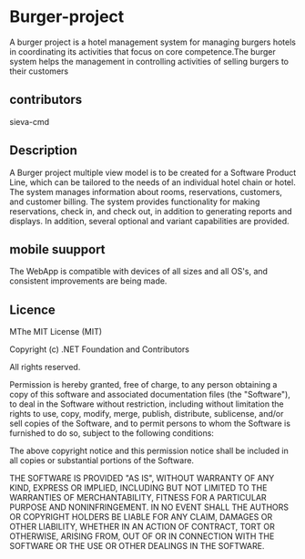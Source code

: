 # Burger-project
A burger project is a hotel management system for managing burgers hotels in coordinating its activities that focus on core competence.The burger system helps the management in controlling activities of selling burgers to their customers

## contributors
sieva-cmd 

## Description
A Burger project multiple view model is to be created for a Software Product Line, which can be tailored to the needs of an individual hotel chain or hotel. The system manages information about rooms, reservations, customers, and customer billing. The system provides functionality for making reservations, check in, and check out, in addition to generating reports and displays. In addition, several optional and variant capabilities are provided.

## mobile suupport
The WebApp is compatible with devices of all sizes and all OS's, and consistent improvements are being made.


 ## Licence

MThe MIT License (MIT)

Copyright (c) .NET Foundation and Contributors

All rights reserved.

Permission is hereby granted, free of charge, to any person obtaining a copy
of this software and associated documentation files (the "Software"), to deal
in the Software without restriction, including without limitation the rights
to use, copy, modify, merge, publish, distribute, sublicense, and/or sell
copies of the Software, and to permit persons to whom the Software is
furnished to do so, subject to the following conditions:

The above copyright notice and this permission notice shall be included in all
copies or substantial portions of the Software.

THE SOFTWARE IS PROVIDED "AS IS", WITHOUT WARRANTY OF ANY KIND, EXPRESS OR
IMPLIED, INCLUDING BUT NOT LIMITED TO THE WARRANTIES OF MERCHANTABILITY,
FITNESS FOR A PARTICULAR PURPOSE AND NONINFRINGEMENT. IN NO EVENT SHALL THE
AUTHORS OR COPYRIGHT HOLDERS BE LIABLE FOR ANY CLAIM, DAMAGES OR OTHER
LIABILITY, WHETHER IN AN ACTION OF CONTRACT, TORT OR OTHERWISE, ARISING FROM,
OUT OF OR IN CONNECTION WITH THE SOFTWARE OR THE USE OR OTHER DEALINGS IN THE
SOFTWARE.